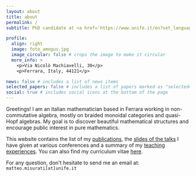 ```yaml
---
layout: about
title: about
permalink: /
subtitle: PhD candidate at <a href='https://www.unife.it/en?set_language=en'>University of Ferrara</a>.

profile:
  align: right
  image: foto_amogus.jpg
  image_circular: false # crops the image to make it circular
  more_info: >
    <p>Via Nicolò Machiavelli, 30</p>
    <p>Ferrara, Italy, 44121</p>

news: false # includes a list of news items
selected_papers: false # includes a list of papers marked as "selected={true}"
social: true # includes social icons at the bottom of the page
---
```

<meta name="google-site-verification" content="_w9sGx9soaBzDOqwuHHQtF6luV0oxaFUMxhNexaOARQ" />
Greetings! I am an italian mathematician based in Ferrara working in non-commutative algebra, mostly on braided monoidal categories and quasi-Hopf algebras. My goal is to discover beautiful mathematical structures and encourage public interest in pure mathematics. 

This website contains the list of my [publications](https://matteo-misurati.github.io/publications/), the [slides of the talks](https://matteo-misurati.github.io/talks/) I have given at various conferences and a summary of my [teaching experiences](https://matteo-misurati.github.io/teaching/). You can also find my curriculum vitae [here](https://matteo-misurati.github.io/cv/).

For any question, don't hesitate to send me an email at: `matteo.misurati[at]unife.it`
